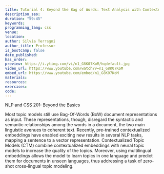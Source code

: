 ```yaml
---
title: Tutorial 4: Beyond the Bag of Words: Text Analysis with Contextualized Topic Models
description_seo: 
duration: "59:45"
keywords:
programming_lang: css
venue:
location:
author: Silvia Terragni
author_title: Professor
is_bootcamp: false
date_published:
has_order: 
preview: https://i.ytimg.com/vi/n1_G8K07KoM/hqdefault.jpg
video_url: https://www.youtube.com/watch?v=n1_G8K07KoM
embed_url: https://www.youtube.com/embed/n1_G8K07KoM
materials:
resources:
exercises:
code:
---
```


NLP and CSS 201: Beyond the Basics

Most topic models still use Bag-Of-Words (BoW) document representations as input. These representations, though, disregard the syntactic and semantic relationships among the words in a document, the two main linguistic avenues to coherent text. Recently, pre-trained contextualized embeddings have enabled exciting new results in several NLP tasks, mapping a sentence to a vector representation. Contextualized Topic Models (CTM) combine contextualized embeddings with neural topic models to increase the quality of the topics. Moreover, using multilingual embeddings allows the model to learn topics in one language and predict them for documents in unseen languages, thus addressing a task of zero-shot cross-lingual topic modeling.